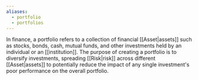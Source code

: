 ```yaml
---
aliases:
  - portfolio
  - portfolios
---
```

In finance, a portfolio refers to a collection of financial [[Asset|assets]] such as stocks, bonds, cash, mutual funds, and other investments held by an individual or an [[institution]]. The purpose of creating a portfolio is to diversify investments, spreading [[Risk|risk]] across different [[Asset|assets]] to potentially reduce the impact of any single investment's poor performance on the overall portfolio.